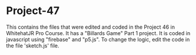 # Project-47
This contains the files that were edited and coded in the Project 46 in WhitehatJR Pro Course. It has a "Billards Game" Part 1 project. It is coded in javascript using "firebase" and "p5.js". To change the logic, edit the code in the file 'sketch.js' file.
